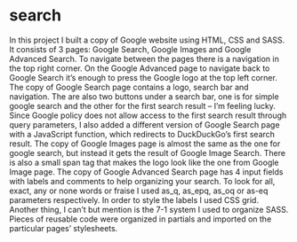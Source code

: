 # search
In this project I built a copy of Google website using HTML, CSS and SASS. It consists of 3 pages: Google Search, Google Images and Google Advanced Search. To navigate between the pages there is a navigation in the top right corner. On the Google Advanced page to navigate back to Google Search it’s enough to press the Google logo at the top left corner. 
The copy of Google Search page contains a logo, search bar and navigation. The are also two buttons under a search bar, one is for simple google search and the other for the first search result – I’m feeling lucky. Since Google policy does not allow access to the first search result through query parameters, I also added a different version of Google Search page with a JavaScript function, which redirects to DuckDuckGo’s first search result. 
The copy of Google Images page is almost the same as the one for google search, but instead it gets the result of Google Image Search. There is also a small span tag that makes the logo look like the one from Google Image page.
The copy of Google Advanced Search page has 4 input fields with labels and comments to help organizing your search. To look for all, exact, any or none words or fraise I used as_q, as_epq, as_oq or as-eq parameters respectively. In order to style the labels I used CSS grid. 
Another thing, I can’t but mention is the 7-1 system I used to organize SASS. Pieces of reusable code were organized in partials and imported on the particular pages’ stylesheets. 
